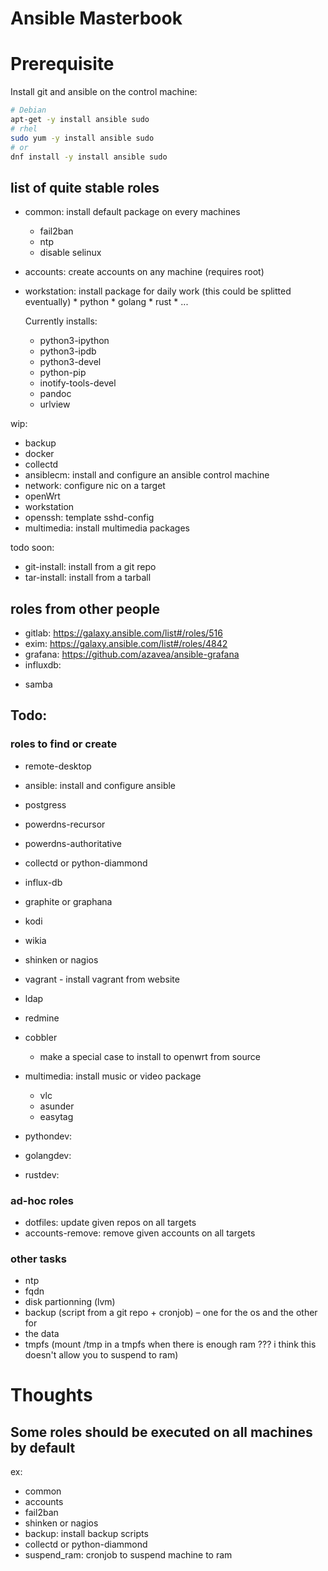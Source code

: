 # Ansible Masterbook

# Prerequisite

Install git and ansible on the control machine:
```bash
# Debian
apt-get -y install ansible sudo
# rhel
sudo yum -y install ansible sudo
# or
dnf install -y install ansible sudo
```
## list of quite stable roles

* common: install default package on every machines
  * fail2ban
  * ntp
  * disable selinux
* accounts: create accounts on any machine (requires root)
* workstation: install package for daily work (this could be splitted eventually)
            * python
            * golang
            * rust
            * ...

    Currently installs:
    - python3-ipython
    - python3-ipdb
    - python3-devel
    - python-pip
    - inotify-tools-devel
    - pandoc
    - urlview

wip:
  * backup
  * docker
  * collectd
  * ansiblecm: install and configure an ansible control machine
  * network: configure nic on a target
  * openWrt
  * workstation
  * openssh: template sshd-config
  * multimedia: install multimedia packages

todo soon:
  * git-install: install from a git repo
  * tar-install: install from a tarball

## roles from other people
  * gitlab: https://galaxy.ansible.com/list#/roles/516
  * exim: https://galaxy.ansible.com/list#/roles/4842
  * grafana: https://github.com/azavea/ansible-grafana
  * influxdb:
  - samba

## Todo:

### roles to find or create
* remote-desktop
* ansible: install and configure ansible
* postgress
* powerdns-recursor
* powerdns-authoritative
* collectd or python-diammond
* influx-db
* graphite or graphana
* kodi
* wikia
* shinken or nagios
* vagrant - install vagrant from website
* ldap
* redmine
* cobbler
    - make a special  case to install to openwrt from source

* multimedia: install music or video package
    - vlc
    - asunder
    - easytag

* pythondev:
* golangdev:
* rustdev:

### ad-hoc roles
* dotfiles: update given repos on all targets
* accounts-remove: remove given accounts on all targets

### other tasks
*  ntp
*  fqdn
*  disk partionning (lvm)
*  backup (script from a git repo + cronjob) – one for the os and the other for
*  the data
*  tmpfs (mount /tmp in a tmpfs when there is enough ram ??? i think this doesn't allow
    you to suspend to ram)

# Thoughts

## Some roles should be executed on all machines by default
ex:
* common
* accounts
* fail2ban
* shinken or nagios
* backup: install backup scripts
* collectd or python-diammond
* suspend_ram: cronjob to suspend machine to ram
